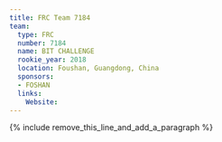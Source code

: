 ```yaml
---
title: FRC Team 7184
team:
  type: FRC
  number: 7184
  name: BIT CHALLENGE
  rookie_year: 2018
  location: Foushan, Guangdong, China
  sponsors:
  - FOSHAN
  links:
    Website:
---
```


{% include remove_this_line_and_add_a_paragraph %}